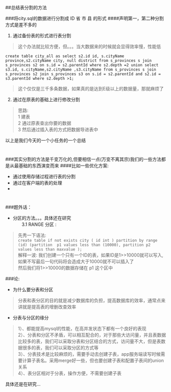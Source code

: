 ##总结表分割的方法

###将city.sql的数据进行分割成 ID 省 市 县 的形式
####声明第一，第二种分割方式是差不多的
1. 通过备份表的形式进行表分割
>这个办法就比较方便，但。。。当大数据来的时候就会显得效率慢，性能低

`create table city_all as
 select s2.id id, s.cityName province,s2.cityName city, null district from s_provinces s join s_provinces s2 on s.id = s2.parentId where s2.depth =2
 union
 select s3.id, s.cityName,s2.cityName ,s3.cityName from s_provinces s join s_provinces s2 join s_provinces s3 on s.id = s2.parentId and s2.id = s3.parentId where s2.depth >1;
`

>这个仅仅是三千多条数据，如果真的是达到E级以上的数据量，那就麻烦了
2. 通过在原表的基础上进行修改分割
>思路:  
>1 建表  
>2 通过原表查出你要的数据  
>3 然后通过插入表的方式把数据导进表中    

以上是我们今天的一个小任务的一个总结
#
###其实分割的方法是千变万化的,但要相信一点(万变不离其宗)我们的一些方法都是从最基础的东西演变而来
####比如一些优化方案:
* 通过使用存储过程进行表的分割
* 通过在客户端的表的处理
* 
#
###题外话：
* 分区的方法。。。具体还在研究  
&nbsp;&nbsp;&nbsp;&nbsp;&nbsp;&nbsp;&nbsp;3.1 RANGE 分区 :  
>先秀一下语法:        
`create table if not exists city (
   id int
 ) partition by range (id)
 (partition  p1 values less than (10000),
 partition p2 values less than maxvalue );`  
 解释一波: 我们创建一个只有一个ID的表，如果ID是1>>10000就可以写入, 如果不写最后一句代码将会造成大于10000就不可以插入了  
 然后我们将1>>10000的数据存储在 p1 这个区中    
 
###论:
* 为什么要分表和分区
>分表和表分区的目的就是减少数据库的负担，提高数据库的效率，通常点来讲就是提高表的增删改查效率  
* 分表与分区的缘分
>1）、都能提高mysql的性能，在高并发状态下都有一个良好的表现  
>2）、分表和分区不矛盾，可以相互配合的，对于那些大访问量，并且表数据比较多的表，我们可以采取分表和分区结合的方式，访问量不大，但是表数据很多的表，我们可以采取分区的方式等   
>3）、分表技术是比较麻烦的，需要手动去创建子表，app服务端读写时候需要计算子表名。采用merge好一些，但也要创建子表和配置子表间的union关系  
>4）、表分区相对于分表，操作方便，不需要创建子表  

具体还是在研究...